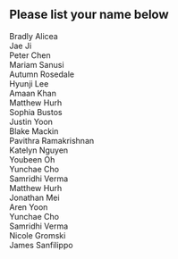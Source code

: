 ## Please list your name below

Bradly Alicea  
Jae Ji  
Peter Chen  
Mariam Sanusi  
Autumn Rosedale     
Hyunji Lee   
Amaan Khan   
Matthew Hurh  
Sophia Bustos   
Justin Yoon  
Blake Mackin  
Pavithra Ramakrishnan  
Katelyn Nguyen  
Youbeen Oh  
Yunchae Cho  
Samridhi Verma  
Matthew Hurh  
Jonathan Mei  
Aren Yoon  
Yunchae Cho  
Samridhi Verma  
Nicole Gromski  
James Sanfilippo
